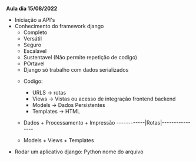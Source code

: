 **Aula dia 15/08/2022**
- Iniciação a API's
- Conhecimento do framework django
    - Completo
    - Versátil
    - Seguro
    - Escalavel
    - Sustentavel (Não permite repetição de codigo)
    - POrtavel
    - Django só trabalho com dados serializados
    * Codigo:
        - URLS -> rotas
        - Views -> Vistas ou acesso de integração frontend backend
        - Models -> Dados Persistentes
        - Templates -> HTML

    * Dados + Processamento + Impressão
    ------------|Rotas|----------------    
    * Models + Views + Templates
- Rodar um aplicativo django: Python nome do arquivo 